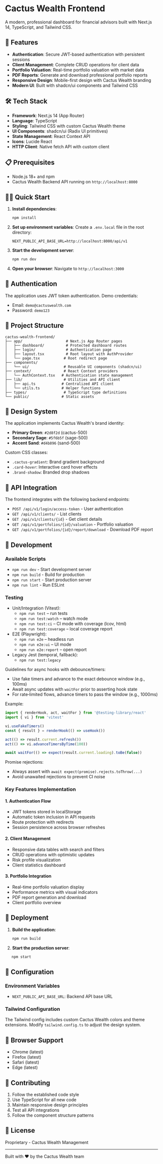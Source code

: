 # Cactus Wealth Frontend

A modern, professional dashboard for financial advisors built with Next.js 14, TypeScript, and Tailwind CSS.

## 🚀 Features

- **Authentication**: Secure JWT-based authentication with persistent sessions
- **Client Management**: Complete CRUD operations for client data
- **Portfolio Valuation**: Real-time portfolio valuation with market data
- **PDF Reports**: Generate and download professional portfolio reports
- **Responsive Design**: Mobile-first design with Cactus Wealth branding
- **Modern UI**: Built with shadcn/ui components and Tailwind CSS

## 🛠️ Tech Stack

- **Framework**: Next.js 14 (App Router)
- **Language**: TypeScript
- **Styling**: Tailwind CSS with custom Cactus Wealth theme
- **UI Components**: shadcn/ui (Radix UI primitives)
- **State Management**: React Context API
- **Icons**: Lucide React
- **HTTP Client**: Native fetch API with custom client

## 📋 Prerequisites

- Node.js 18+ and npm
- Cactus Wealth Backend API running on `http://localhost:8000`

## 🏃‍♂️ Quick Start

1. **Install dependencies**:

   ```bash
   npm install
   ```

2. **Set up environment variables**:
   Create a `.env.local` file in the root directory:

   ```env
   NEXT_PUBLIC_API_BASE_URL=http://localhost:8000/api/v1
   ```

3. **Start the development server**:

   ```bash
   npm run dev
   ```

4. **Open your browser**:
   Navigate to `http://localhost:3000`

## 🔐 Authentication

The application uses JWT token authentication. Demo credentials:

- Email: `demo@cactuswealth.com`
- Password: `demo123`

## 📁 Project Structure

```text
cactus-wealth-frontend/
├── app/                    # Next.js App Router pages
│   ├── dashboard/          # Protected dashboard routes
│   ├── login/              # Authentication page
│   ├── layout.tsx          # Root layout with AuthProvider
│   └── page.tsx           # Root redirect page
├── components/
│   └── ui/                # Reusable UI components (shadcn/ui)
├── context/               # React Context providers
│   └── AuthContext.tsx   # Authentication state management
├── lib/                   # Utilities and API client
│   ├── api.ts            # Centralized API client
│   └── utils.ts          # Helper functions
├── types/                 # TypeScript type definitions
└── public/               # Static assets
```

## 🎨 Design System

The application implements Cactus Wealth's brand identity:

- **Primary Green**: `#2d8f2d` (cactus-500)
- **Secondary Sage**: `#5f6b5f` (sage-500)
- **Accent Sand**: `#d4b896` (sand-500)

Custom CSS classes:

- `.cactus-gradient`: Brand gradient background
- `.card-hover`: Interactive card hover effects
- `.brand-shadow`: Branded drop shadows

## 🔗 API Integration

The frontend integrates with the following backend endpoints:

- `POST /api/v1/login/access-token` - User authentication
- `GET /api/v1/clients/` - List clients
- `GET /api/v1/clients/{id}` - Get client details
- `GET /api/v1/portfolios/{id}/valuation` - Portfolio valuation
- `GET /api/v1/portfolios/{id}/report/download` - Download PDF report

## 🧪 Development

### Available Scripts

- `npm run dev` - Start development server
- `npm run build` - Build for production
- `npm run start` - Start production server
- `npm run lint` - Run ESLint

### Testing

- Unit/Integration (Vitest):
  - `npm run test` – run tests
  - `npm run test:watch` – watch mode
  - `npm run test:ci` – CI mode with coverage (lcov, html)
  - `npm run test:coverage` – local coverage report
- E2E (Playwright):
  - `npm run e2e` – headless run
  - `npm run e2e:ui` – UI mode
  - `npm run e2e:report` – open report
- Legacy Jest (temporal, fallback):
  - `npm run test:legacy`

Guidelines for async hooks with debounce/timers:

- Use fake timers and advance to the exact debounce window (e.g., 100ms)
- Await async updates with `waitFor` prior to asserting hook state
- For rate‑limited flows, advance timers to pass the window (e.g., 1000ms)

Example:

```ts
import { renderHook, act, waitFor } from '@testing-library/react'
import { vi } from 'vitest'

vi.useFakeTimers()
const { result } = renderHook(() => useHook())

act(() => result.current.refresh())
act(() => vi.advanceTimersByTime(100))

await waitFor(() => expect(result.current.loading).toBe(false))
```

Promise rejections:

- Always assert with `await expect(promise).rejects.toThrow(...)`
- Avoid unawaited rejections to prevent CI noise

### Key Features Implementation

#### 1. Authentication Flow

- JWT tokens stored in localStorage
- Automatic token inclusion in API requests
- Route protection with redirects
- Session persistence across browser refreshes

#### 2. Client Management

- Responsive data tables with search and filters
- CRUD operations with optimistic updates
- Risk profile visualization
- Client statistics dashboard

#### 3. Portfolio Integration

- Real-time portfolio valuation display
- Performance metrics with visual indicators
- PDF report generation and download
- Client portfolio overview

## 🚀 Deployment

1. **Build the application**:

   ```bash
   npm run build
   ```

2. **Start the production server**:

```bash
   npm start
   ```

## 🔧 Configuration

### Environment Variables

- `NEXT_PUBLIC_API_BASE_URL`: Backend API base URL

### Tailwind Configuration

The Tailwind config includes custom Cactus Wealth colors and theme extensions. Modify `tailwind.config.ts` to adjust the design system.

## 📱 Browser Support

- Chrome (latest)
- Firefox (latest)
- Safari (latest)
- Edge (latest)

## 🤝 Contributing

1. Follow the established code style
2. Use TypeScript for all new code
3. Maintain responsive design principles
4. Test all API integrations
5. Follow the component structure patterns

## 📄 License

Proprietary - Cactus Wealth Management

---

Built with ❤️ by the Cactus Wealth team
